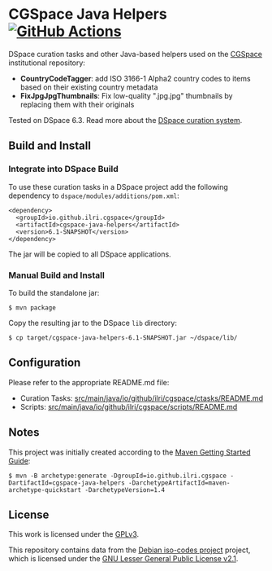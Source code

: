 # CGSpace Java Helpers [![GitHub Actions](https://github.com/ilri/cgspace-java-helpers/workflows/Build/badge.svg)](https://github.com/ilri/cgspace-java-helpers/actions)
DSpace curation tasks and other Java-based helpers used on the [CGSpace](https://cgspace.cgiar.org) institutional repository:

- **CountryCodeTagger**: add ISO 3166-1 Alpha2 country codes to items based on their existing country metadata
- **FixJpgJpgThumbnails**: Fix low-quality ".jpg.jpg" thumbnails by replacing them with their originals

Tested on DSpace 6.3. Read more about the [DSpace curation system](https://wiki.lyrasis.org/display/DSDOC5x/Curation+System).

## Build and Install

### Integrate into DSpace Build
To use these curation tasks in a DSpace project add the following dependency to `dspace/modules/additions/pom.xml`:

```
<dependency>
  <groupId>io.github.ilri.cgspace</groupId>
  <artifactId>cgspace-java-helpers</artifactId>
  <version>6.1-SNAPSHOT</version>
</dependency>
```

The jar will be copied to all DSpace applications.

### Manual Build and Install
To build the standalone jar:

```
$ mvn package
```

Copy the resulting jar to the DSpace `lib` directory:

```
$ cp target/cgspace-java-helpers-6.1-SNAPSHOT.jar ~/dspace/lib/
```

## Configuration
Please refer to the appropriate README.md file:

- Curation Tasks: [src/main/java/io/github/ilri/cgspace/ctasks/README.md](https://github.com/ilri/cgspace-java-helpers/blob/dspace6/src/main/java/io/github/ilri/cgspace/ctasks/README.md)
- Scripts: [src/main/java/io/github/ilri/cgspace/scripts/README.md](https://github.com/ilri/cgspace-java-helpers/blob/dspace6/src/main/java/io/github/ilri/cgspace/scripts/README.md)

## Notes
This project was initially created according to the [Maven Getting Started Guide](https://maven.apache.org/guides/getting-started/):

```console
$ mvn -B archetype:generate -DgroupId=io.github.ilri.cgspace -DartifactId=cgspace-java-helpers -DarchetypeArtifactId=maven-archetype-quickstart -DarchetypeVersion=1.4
```

## License
This work is licensed under the [GPLv3](https://www.gnu.org/licenses/gpl-3.0.en.html).

This repository contains data from the [Debian iso-codes project](https://salsa.debian.org/iso-codes-team/iso-codes) project, which is licensed under the [GNU Lesser General Public License v2.1](https://salsa.debian.org/iso-codes-team/iso-codes/-/blob/main/COPYING).
